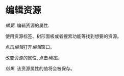 # 编辑资源

*摘要*.
编辑资源的属性.

使用资源标签、树形面板或者搜索功能等找到想要的资源。

点击*编辑*打开*编辑*窗口。

改变资源的属性, 点击*确定*。

*结果*.
该资源属性的值将会被保存。
